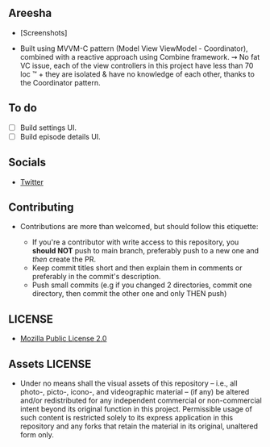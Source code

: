 ## Areesha

* [Screenshots]

* Built using MVVM-C pattern (Model View ViewModel - Coordinator), combined with a reactive approach using Combine framework. ⇝ No fat VC issue, each of the view controllers in this project have less than 70 loc :tm: + they are isolated & have no knowledge of each other, thanks to the Coordinator pattern.

## To do

* [ ] Build settings UI.
* [ ] Build episode details UI.

## Socials

* [Twitter](https://twitter.com/Lukii120)

## Contributing

* Contributions are more than welcomed, but should follow this etiquette:

	* If you're a contributor with write access to this repository, you **should NOT** push to main branch, preferably push to a new one and *then* create the PR.
	* Keep commit titles short and then explain them in comments or preferably in the commit's description.
	* Push small commits (e.g if you changed 2 directories, commit one directory, then commit the other one and only THEN push)

## LICENSE

* [Mozilla Public License 2.0](https://www.mozilla.org/en-US/MPL/2.0/)

## Assets LICENSE

* Under no means shall the visual assets of this repository – i.e., all photo-, picto-, icono-, and videographic material – (if any) be altered and/or redistributed for any independent commercial or non-commercial intent beyond its original function in this project. Permissible usage of such content is restricted solely to its express application in this repository and any forks that retain the material in its original, unaltered form only.
